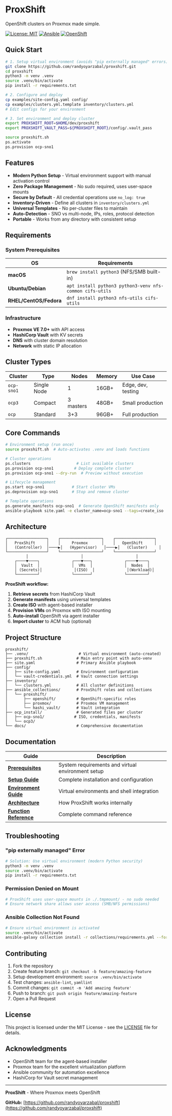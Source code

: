 # ProxShift

OpenShift clusters on Proxmox made simple.

[![License: MIT](https://img.shields.io/badge/License-MIT-yellow.svg)](https://opensource.org/licenses/MIT)
[![Ansible](https://img.shields.io/badge/Ansible-2.15%2B-red)](https://ansible.com)
[![OpenShift](https://img.shields.io/badge/OpenShift-4.16%2B-red)](https://openshift.com)

## Quick Start

```bash
# 1. Setup virtual environment (avoids "pip externally managed" errors)
git clone https://github.com/randyoyarzabal/proxshift.git
cd proxshift
python3 -m venv .venv
source .venv/bin/activate
pip install -r requirements.txt

# 2. Configure and deploy
cp examples/site-config.yaml config/
cp examples/clusters.yml.template inventory/clusters.yml
# Edit configs for your environment

# 3. Set environment and deploy cluster
export PROXSHIFT_ROOT=$HOME/dev/proxshift
export PROXSHIFT_VAULT_PASS=${PROXSHIFT_ROOT}/config/.vault_pass

source proxshift.sh
ps.activate
ps.provision ocp-sno1
```

## Features

- **Modern Python Setup** - Virtual environment support with manual activation control
- **Zero Package Management** - No sudo required, uses user-space mounts
- **Secure by Default** - All credential operations use `no_log: true`
- **Inventory-Driven** - Define all clusters in `inventory/clusters.yml`
- **Universal Templates** - No per-cluster files to maintain
- **Auto-Detection** - SNO vs multi-node, IPs, roles, protocol detection
- **Portable** - Works from any directory with consistent setup

## Requirements

### System Prerequisites

| OS | Requirements |
|----|-------------|
| **macOS** | `brew install python3` (NFS/SMB built-in) |
| **Ubuntu/Debian** | `apt install python3 python3-venv nfs-common cifs-utils` |
| **RHEL/CentOS/Fedora** | `dnf install python3 nfs-utils cifs-utils` |

### Infrastructure

- **Proxmox VE 7.0+** with API access
- **HashiCorp Vault** with KV secrets
- **DNS** with cluster domain resolution
- **Network** with static IP allocation

## Cluster Types

| Cluster | Type | Nodes | Memory | Use Case |
|---------|------|-------|---------|----------|
| `ocp-sno1` | Single Node | 1 | 16GB+ | Edge, dev, testing |
| `ocp3` | Compact | 3 masters | 48GB+ | Small production |
| `ocp` | Standard | 3+3 | 96GB+ | Full production |

## Core Commands

```bash
# Environment setup (run once)
source proxshift.sh  # Auto-activates .venv and loads functions

# Cluster operations
ps.clusters                    # List available clusters
ps.provision ocp-sno1         # Deploy complete cluster
ps.provision ocp-sno1 --dry-run  # Preview without execution

# Lifecycle management
ps.start ocp-sno1            # Start cluster VMs
ps.deprovision ocp-sno1      # Stop and remove cluster

# Template operations
ps.generate_manifests ocp-sno1  # Generate OpenShift manifests only
ansible-playbook site.yaml -e cluster_name=ocp-sno1 --tags=create_iso
```

## Architecture

```
┌─────────────────┐    ┌──────────────────┐    ┌─────────────────┐
│   ProxShift     │    │     Proxmox      │    │   OpenShift     │
│   (Controller)  │────▶│   (Hypervisor)   │────▶│   (Cluster)     │
└─────────────────┘    └──────────────────┘    └─────────────────┘
         │                       │                       │
    ┌────▼────┐              ┌───▼───┐              ┌────▼────┐
    │  Vault  │              │  VMs  │              │  Nodes  │
    │ (Secrets)│              │(ISO)  │              │(Workload)│
    └─────────┘              └───────┘              └─────────┘
```

**ProxShift workflow:**
1. **Retrieve secrets** from HashiCorp Vault
2. **Generate manifests** using universal templates
3. **Create ISO** with agent-based installer
4. **Provision VMs** on Proxmox with ISO mounting
5. **Auto-install** OpenShift via agent installer
6. **Import cluster** to ACM hub (optional)

## Project Structure

```
proxshift/
├── .venv/                      # Virtual environment (auto-created)
├── proxshift.sh               # Main entry point with auto-venv
├── site.yaml                  # Primary Ansible playbook
├── config/
│   ├── site-config.yaml       # Environment configuration
│   └── vault-credentials.yml  # Vault connection settings
├── inventory/
│   └── clusters.yml           # All cluster definitions
├── ansible_collections/       # ProxShift roles and collections
│   └── proxshift/
│       ├── openshift/         # OpenShift-specific roles
│       ├── proxmox/           # Proxmox VM management
│       └── hashi_vault/       # Vault integration
├── ocp_install/               # Generated files per cluster
│   ├── ocp-sno1/             # ISO, credentials, manifests
│   └── ocp3/
└── docs/                      # Comprehensive documentation
```

## Documentation

| Guide | Description |
|-------|-------------|
| **[Prerequisites](docs/prerequisites.md)** | System requirements and virtual environment setup |
| **[Setup Guide](docs/setup.md)** | Complete installation and configuration |
| **[Environment Guide](docs/environment.md)** | Virtual environments and shell integration |
| **[Architecture](docs/architecture.md)** | How ProxShift works internally |
| **[Function Reference](docs/FUNCTION_REFERENCE.md)** | Complete command reference |

## Troubleshooting

### "pip externally managed" Error

```bash
# Solution: Use virtual environment (modern Python security)
python3 -m venv .venv
source .venv/bin/activate
pip install -r requirements.txt
```

### Permission Denied on Mount

```bash
# ProxShift uses user-space mounts in ./.tmpmount/ - no sudo needed
# Ensure network share allows user access (SMB/NFS permissions)
```

### Ansible Collection Not Found

```bash
# Ensure virtual environment is activated
source .venv/bin/activate
ansible-galaxy collection install -r collections/requirements.yml --force
```

## Contributing

1. Fork the repository
2. Create feature branch: `git checkout -b feature/amazing-feature`
3. Setup development environment: `source .venv/bin/activate`
4. Test changes: `ansible-lint`, `yamllint`
5. Commit changes: `git commit -m 'Add amazing feature'`
6. Push to branch: `git push origin feature/amazing-feature`
7. Open a Pull Request

## License

This project is licensed under the MIT License - see the [LICENSE](LICENSE) file for details.

## Acknowledgments

- OpenShift team for the agent-based installer
- Proxmox team for the excellent virtualization platform
- Ansible community for automation excellence
- HashiCorp for Vault secret management

---

**ProxShift** - Where Proxmox meets OpenShift

**GitHub:** [https://github.com/randyoyarzabal/proxshift](https://github.com/randyoyarzabal/proxshift)